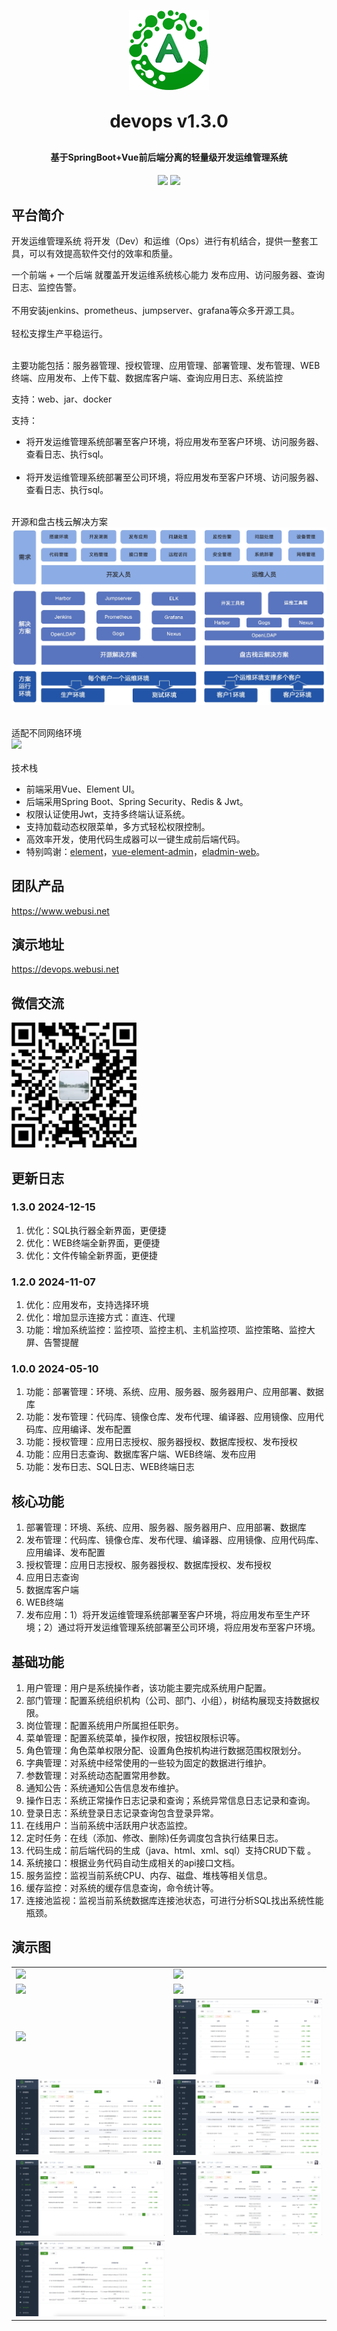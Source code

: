 <p align="center">
	<img alt="logo" src="favicon.png">
</p>
<h1 align="center" style="margin: 30px 0 30px; font-weight: bold;">devops v1.3.0</h1>
<h4 align="center">基于SpringBoot+Vue前后端分离的轻量级开发运维管理系统</h4>
<p align="center">
	<a href="https://gitee.com/webusi/devops/stargazers"><img src="https://gitee.com/webusi/devops/badge/star.svg?theme=dark"></a>
	<a href="https://gitee.com/webusi/devops/blob/master/LICENSE"><img src="https://img.shields.io/github/license/mashape/apistatus.svg"></a>
</p>

## 平台简介

开发运维管理系统 将开发（Dev）和运维（Ops）进行有机结合，提供一整套工具，可以有效提高软件交付的效率和质量。<p/>

一个前端 + 一个后端 就覆盖开发运维系统核心能力 发布应用、访问服务器、查询日志、监控告警。<br><br>
不用安装jenkins、prometheus、jumpserver、grafana等众多开源工具。<br><br>
轻松支撑生产平稳运行。<br><br>

主要功能包括：服务器管理、授权管理、应用管理、部署管理、发布管理、WEB终端、应用发布、上传下载、数据库客户端、查询应用日志、系统监控<p/>
支持：web、jar、docker<p/>
支持：<br>
* 将开发运维管理系统部署至客户环境，将应用发布至客户环境、访问服务器、查看日志、执行sql。<br><br>
* 将开发运维管理系统部署至公司环境，将应用发布至客户环境、访问服务器、查看日志、执行sql。<br><br>

开源和盘古栈云解决方案
<img src="devops/function.jpg"/>
<br><br>

适配不同网络环境<br>
<img src="https://dms-base.oss-cn-hangzhou.aliyuncs.com/upload/20241108/2aac5467bf6b4fb8a7e1116c4f1e2a38.png"/>
<br><br>
技术栈<br>
* 前端采用Vue、Element UI。
* 后端采用Spring Boot、Spring Security、Redis & Jwt。
* 权限认证使用Jwt，支持多终端认证系统。
* 支持加载动态权限菜单，多方式轻松权限控制。
* 高效率开发，使用代码生成器可以一键生成前后端代码。
* 特别鸣谢：[element](https://github.com/ElemeFE/element)，[vue-element-admin](https://github.com/PanJiaChen/vue-element-admin)，[eladmin-web](https://github.com/elunez/eladmin-web)。

## 团队产品
https://www.webusi.net

## 演示地址
https://devops.webusi.net

## 微信交流
<tr>
    <td><img style="width: 200px; height:200px;" src="devops/code.png"/></td>
</tr>

## 更新日志
### 1.3.0 2024-12-15
1.  优化：SQL执行器全新界面，更便捷
2.  优化：WEB终端全新界面，更便捷
3.  优化：文件传输全新界面，更便捷

### 1.2.0 2024-11-07
1.  优化：应用发布，支持选择环境
2.  优化：增加显示连接方式：直连、代理
3.  功能：增加系统监控：监控项、监控主机、主机监控项、监控策略、监控大屏、告警提醒

### 1.0.0 2024-05-10
1.  功能：部署管理：环境、系统、应用、服务器、服务器用户、应用部署、数据库
2.  功能：发布管理：代码库、镜像仓库、发布代理、编译器、应用镜像、应用代码库、应用编译、发布配置
3.  功能：授权管理：应用日志授权、服务器授权、数据库授权、发布授权
4.  功能：应用日志查询、数据库客户端、WEB终端、发布应用
5.  功能：发布日志、SQL日志、WEB终端日志


## 核心功能
1.  部署管理：环境、系统、应用、服务器、服务器用户、应用部署、数据库
2.  发布管理：代码库、镜像仓库、发布代理、编译器、应用镜像、应用代码库、应用编译、发布配置
3.  授权管理：应用日志授权、服务器授权、数据库授权、发布授权
4.  应用日志查询
5.  数据库客户端
6.  WEB终端
7.  发布应用：1）将开发运维管理系统部署至客户环境，将应用发布至生产环境；2）通过将开发运维管理系统部署至公司环境，将应用发布至客户环境。

## 基础功能

1.  用户管理：用户是系统操作者，该功能主要完成系统用户配置。
2.  部门管理：配置系统组织机构（公司、部门、小组），树结构展现支持数据权限。
3.  岗位管理：配置系统用户所属担任职务。
4.  菜单管理：配置系统菜单，操作权限，按钮权限标识等。
5.  角色管理：角色菜单权限分配、设置角色按机构进行数据范围权限划分。
6.  字典管理：对系统中经常使用的一些较为固定的数据进行维护。
7.  参数管理：对系统动态配置常用参数。
8.  通知公告：系统通知公告信息发布维护。
9.  操作日志：系统正常操作日志记录和查询；系统异常信息日志记录和查询。
10. 登录日志：系统登录日志记录查询包含登录异常。
11. 在线用户：当前系统中活跃用户状态监控。
12. 定时任务：在线（添加、修改、删除)任务调度包含执行结果日志。
13. 代码生成：前后端代码的生成（java、html、xml、sql）支持CRUD下载 。
14. 系统接口：根据业务代码自动生成相关的api接口文档。
15. 服务监控：监视当前系统CPU、内存、磁盘、堆栈等相关信息。
16. 缓存监控：对系统的缓存信息查询，命令统计等。
17. 连接池监视：监视当前系统数据库连接池状态，可进行分析SQL找出系统性能瓶颈。

## 演示图
<table>
    <tr>
        <td><img src="https://dms-base.oss-cn-hangzhou.aliyuncs.com/upload/20241215/b3523408b7c54ebe9e6eb9d364b7dc81.png"/></td>
        <td><img src="https://dms-base.oss-cn-hangzhou.aliyuncs.com/upload/20241215/bfd1cf62f93b464a90f7cb38aa8cb617.png"/></td>
    </tr>
    <tr>
        <td><img src="https://dms-base.oss-cn-hangzhou.aliyuncs.com/upload/20241215/0ba2d2771f004c60a6385b268dc82b4a.png"/></td>
        <td><img src="https://dms-base.oss-cn-hangzhou.aliyuncs.com/upload/20241107/603dc019f5764496931f44f14b6a0013.png"/></td>
    </tr>
    <tr>
        <td><img src="https://dms-base.oss-cn-hangzhou.aliyuncs.com/upload/20241107/28ee6857fac442d4ada1c024e5fe74f4.png"/></td>
        <td><img src="devops/devops-1.png"/></td>
    </tr>
    <tr>
        <td><img src="devops/devops-2.png"/></td>
        <td><img src="devops/devops-3.png"/></td>
    </tr>
    <tr>
        <td><img src="devops/devops-4.png"/></td>
        <td><img src="devops/devops-5.png"/></td>
    </tr>
    <tr>
        <td><img src="devops/devops-6.png"/></td>
    </tr>
</table>
